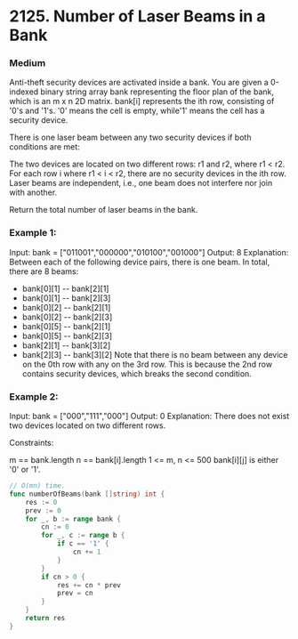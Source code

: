 # 2125. Number of Laser Beams in a Bank

### Medium

Anti-theft security devices are activated inside a bank. You are given a 0-indexed binary string array bank representing the floor plan of the bank, which is an m x n 2D matrix. bank[i] represents the ith row, consisting of '0's and '1's. '0' means the cell is empty, while'1' means the cell has a security device.

There is one laser beam between any two security devices if both conditions are met:

The two devices are located on two different rows: r1 and r2, where r1 < r2.
For each row i where r1 < i < r2, there are no security devices in the ith row.
Laser beams are independent, i.e., one beam does not interfere nor join with another.

Return the total number of laser beams in the bank.

### Example 1:

Input: bank = ["011001","000000","010100","001000"]
Output: 8
Explanation: Between each of the following device pairs, there is one beam. In total, there are 8 beams:
 * bank[0][1] -- bank[2][1]
 * bank[0][1] -- bank[2][3]
 * bank[0][2] -- bank[2][1]
 * bank[0][2] -- bank[2][3]
 * bank[0][5] -- bank[2][1]
 * bank[0][5] -- bank[2][3]
 * bank[2][1] -- bank[3][2]
 * bank[2][3] -- bank[3][2]
Note that there is no beam between any device on the 0th row with any on the 3rd row.
This is because the 2nd row contains security devices, which breaks the second condition.

### Example 2:

Input: bank = ["000","111","000"]
Output: 0
Explanation: There does not exist two devices located on two different rows.

Constraints:

m == bank.length
n == bank[i].length
1 <= m, n <= 500
bank[i][j] is either '0' or '1'.

```go
// O(mn) time.
func numberOfBeams(bank []string) int {
    res := 0
    prev := 0
    for _, b := range bank {
        cn := 0
        for _, c := range b {
            if c == '1' {
                cn += 1
            }
        }
        if cn > 0 {
            res += cn * prev
            prev = cn
        }
    }
    return res
}
```